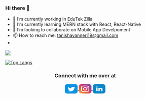 ### Hi there 👋

- 🔭 I’m currently working in EduTek Zilla
- 🌱 I’m currently learning MERN stack with React, React-Native
- 👯 I’m looking to collaborate on Mobile App Develpoment
- 📫 How to reach me: tanishavanneri19@gmail.com
- 

<a href="https://github.com/19tanisha/github-readme-stats">
  <img align="center" src="https://github-readme-stats.vercel.app/api?username=19tanisha&theme=radical&show_icons=true" />
</a>

[![Top Langs](https://github-readme-stats.vercel.app/api/top-langs/?username=19tanisha&layout=compact&theme=radical)](https://github.com/19tanisha/github-readme-stats)

<h3 align="center">Connect with me over at</h3>


<p align="center"> 
<a href="https://twitter.com/_tanisha19" target="blank">
    <img align="center" src="svg/twitter.svg" alt="tanishathakur" height="30" width="40" />
</a>
<a href="https://instagram.com/__tanisha19" target="blank">
    <img align="center" src="svg/instagram.svg" alt="tanishathakur" height="30" width="40" />
</a>
<a href="https://linkedin.com/in/tanisha-thakur" target="blank">
    <img align="center" src="svg/linkedin.svg" alt="tanishathakur" height="30" width="40" />
</a>
</p>
